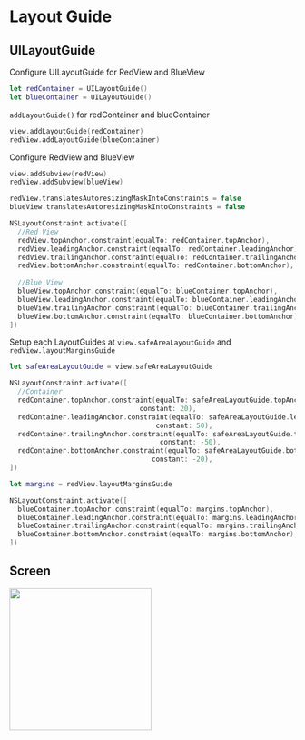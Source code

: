 #  Layout Guide

## UILayoutGuide

Configure UILayoutGuide for RedView and BlueView
```swift
let redContainer = UILayoutGuide()
let blueContainer = UILayoutGuide()
```

`addLayoutGuide()` for redContainer and blueContainer
```swift
view.addLayoutGuide(redContainer)
redView.addLayoutGuide(blueContainer)
```

Configure RedView and BlueView
```swift
view.addSubview(redView)
redView.addSubview(blueView)

redView.translatesAutoresizingMaskIntoConstraints = false
blueView.translatesAutoresizingMaskIntoConstraints = false

NSLayoutConstraint.activate([
  //Red View
  redView.topAnchor.constraint(equalTo: redContainer.topAnchor),
  redView.leadingAnchor.constraint(equalTo: redContainer.leadingAnchor),
  redView.trailingAnchor.constraint(equalTo: redContainer.trailingAnchor),
  redView.bottomAnchor.constraint(equalTo: redContainer.bottomAnchor),
  
  //Blue View
  blueView.topAnchor.constraint(equalTo: blueContainer.topAnchor),
  blueView.leadingAnchor.constraint(equalTo: blueContainer.leadingAnchor),
  blueView.trailingAnchor.constraint(equalTo: blueContainer.trailingAnchor),
  blueView.bottomAnchor.constraint(equalTo: blueContainer.bottomAnchor),
])
```

Setup each LayoutGuides at `view.safeAreaLayoutGuide` and `redView.layoutMarginsGuide`

```swift
let safeAreaLayoutGuide = view.safeAreaLayoutGuide

NSLayoutConstraint.activate([
  //Container
  redContainer.topAnchor.constraint(equalTo: safeAreaLayoutGuide.topAnchor,
                                constant: 20),
  redContainer.leadingAnchor.constraint(equalTo: safeAreaLayoutGuide.leadingAnchor,
                                    constant: 50),
  redContainer.trailingAnchor.constraint(equalTo: safeAreaLayoutGuide.trailingAnchor,
                                     constant: -50),
  redContainer.bottomAnchor.constraint(equalTo: safeAreaLayoutGuide.bottomAnchor,
                                   constant: -20),
])

let margins = redView.layoutMarginsGuide

NSLayoutConstraint.activate([
  blueContainer.topAnchor.constraint(equalTo: margins.topAnchor),
  blueContainer.leadingAnchor.constraint(equalTo: margins.leadingAnchor),
  blueContainer.trailingAnchor.constraint(equalTo: margins.trailingAnchor),
  blueContainer.bottomAnchor.constraint(equalTo: margins.bottomAnchor),
])
```

## Screen
<image src="screenshot.png" width="250">
